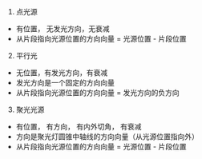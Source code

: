 1. 点光源
- 有位置， 无发光方向，无衰减
- 从片段指向光源位置的方向向量 = 光源位置 - 片段位置
2. 平行光 
- 无位置，有发光方向，有衰减
- 发光方向是一个固定的方向向量
- 从片段指向光源位置的方向向量 = 发光方向的负方向
3. 聚光光源
- 有位置， 有方向， 有内外切角， 有衰减
- 方向是聚光灯圆锥中轴线的方向向量（从光源位置指向外）
- 从片段指向光源位置的方向向量 = 光源位置 - 片段位置